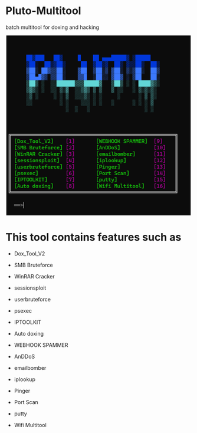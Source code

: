 # Pluto-Multitool
batch multitool for doxing and hacking

<p align='center'><img src="https://github.com/marsneptunepluto/Pluto-Multitool/blob/main/pluto.png" width=500 /></p>


# This tool contains features such as
- <p>Dox_Tool_V2</p>
- <p>SMB Bruteforce</p>
- <p>WinRAR Cracker</p>
- <p>sessionsploit</p>
- <p>userbruteforce</p>
- <p>psexec</p>
- <p>IPTOOLKIT</p>
- <p>Auto doxing</p>
- <p>WEBHOOK SPAMMER</p>
- <p>AnDDoS</p>
- <p>emailbomber</p>
- <p>iplookup</p>
- <p>Pinger</p>
- <p>Port Scan</p>
- <p>putty</p>
- <p>Wifi Multitool</p>
